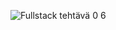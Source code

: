 ![Fullstack tehtävä 0 6](https://user-images.githubusercontent.com/46067482/119339639-13e9b180-bc9a-11eb-9822-1b2d879bc8bf.png)
